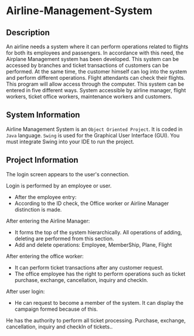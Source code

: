 # Airline-Management-System
## Description

An airline needs a system where it can perform operations related to flights for both its
employees and passengers. In accordance with this need, the Airplane Management system
has been developed. This system can be accessed by branches and ticket transactions of
customers can be performed. At the same time, the customer himself can log into the system
and perform different operations. Flight attendants can check their flights. This program will
allow access through the computer. This system can be entered in five different ways.
System accessible by airline manager, flight workers, ticket office workers, maintenance
workers and customers.

## System Information

Airline Management System is an  `Object Oriented Project`. It is coded in `Java` language.  `Swing` is used for the Graphical User Interface (GUI).
You must integrate Swing into your IDE to run the project.

## Project Information

The login screen appears to the user's connection.

Login is performed by an employee or user.

- After the employee entry:
- According to the ID check, the Office worker or Airline Manager distinction is
made.

After entering the Airline Manager:
  - It forms the top of the system hierarchically. All operations of adding, deleting are
performed from this section.
- Add and delete operations: Employee, MemberShip, Plane, Flight

After entering the office worker:
  - It can perform ticket transactions after any customer request.
  - The office employee has the right to perform operations such as ticket purchase,
exchange, cancellation, inquiry and checkIn.

After user login:
  - He can request to become a member of the system. It can display the campaign
formed because of this.

He has the authority to perform all ticket processing. Purchase, exchange,
cancellation, inquiry and checkIn of tickets..
